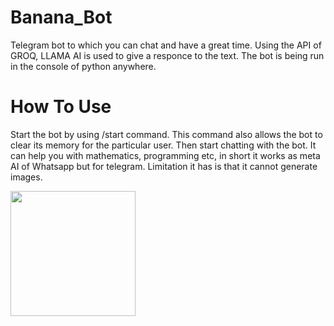 # Banana_Bot
Telegram bot to which you can chat and have a great time. Using the API of GROQ, LLAMA AI is used to give a responce to the text.
The bot is being run in the console of python anywhere.

# How To Use
Start the bot by using /start command. This command also allows the bot to clear its memory for the particular user.
Then start chatting with the bot. It can help you with mathematics, programming etc, in short it works as meta AI of Whatsapp but for telegram.
Limitation it has is that it cannot generate images.

<img src="https://user-images.githubusercontent.com/[6b0274e3-a128-44b0-8124-2b6ad09a9311](https://github.com/Pie1722/Banana_Bot/blob/main/photo_2025-07-01_11-05-59.jpg)" width="200" />
